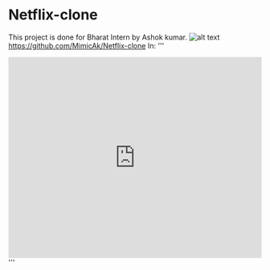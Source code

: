 # Netflix-clone

This project is done for Bharat Intern by Ashok kumar.
![alt text](https://github.com/MimicAk/Netflix-clone/blob/main/record.gif?raw=true)
https://github.com/MimicAk/Netflix-clone
In:
'''
<iframe src="https://www.linkedin.com/embed/feed/update/urn:li:share:7104325294999707648" height="399" width="504" frameborder="0" allowfullscreen="" title="Embedded post"></iframe>
'''
